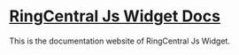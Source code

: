 # [RingCentral Js Widget Docs](http://ringcentral.github.io/ringcentral-js-widget/)

This is the documentation website of RingCentral Js Widget.
